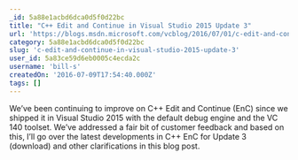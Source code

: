 ```yaml
---
_id: 5a88e1acbd6dca0d5f0d22bc
title: "C++ Edit and Continue in Visual Studio 2015 Update 3"
url: 'https://blogs.msdn.microsoft.com/vcblog/2016/07/01/c-edit-and-continue-in-visual-studio-2015-update-3/'
category: 5a88e1acbd6dca0d5f0d22bc
slug: 'c-edit-and-continue-in-visual-studio-2015-update-3'
user_id: 5a83ce59d6eb0005c4ecda2c
username: 'bill-s'
createdOn: '2016-07-09T17:54:40.000Z'
tags: []
---
```


We’ve been continuing to improve on C++ Edit and Continue (EnC) since we shipped it in Visual Studio 2015 with the default debug engine and the VC 140 toolset. We’ve addressed a fair bit of customer feedback and based on this, I’ll go over the latest developments in C++ EnC for Update 3 (download) and other clarifications in this blog post.

